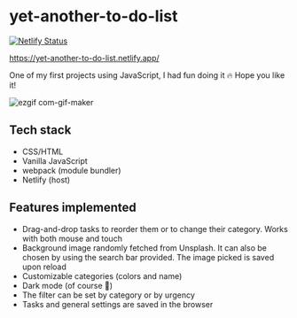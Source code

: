 # yet-another-to-do-list

[![Netlify Status](https://api.netlify.com/api/v1/badges/252faec7-ca01-4bef-8331-984c83e18509/deploy-status)](https://app.netlify.com/sites/yet-another-to-do-list/deploys)

https://yet-another-to-do-list.netlify.app/

One of my first projects using JavaScript, I had fun doing it :fire: Hope you like it!

![ezgif com-gif-maker](https://user-images.githubusercontent.com/66511903/136852443-1c57db9a-235a-4f06-b3f7-c4badc3cff9d.gif)

## Tech stack
- CSS/HTML
- Vanilla JavaScript
- webpack (module bundler)
- Netlify (host)

## Features implemented
- Drag-and-drop tasks to reorder them or to change their category. Works with both mouse and touch 
- Background image randomly fetched from Unsplash. It can also be chosen by using the search bar provided. The image picked is saved upon reload
- Customizable categories (colors and name)
- Dark mode (of course :new_moon_with_face:)
- The filter can be set by category or by urgency
- Tasks and general settings are saved in the browser
